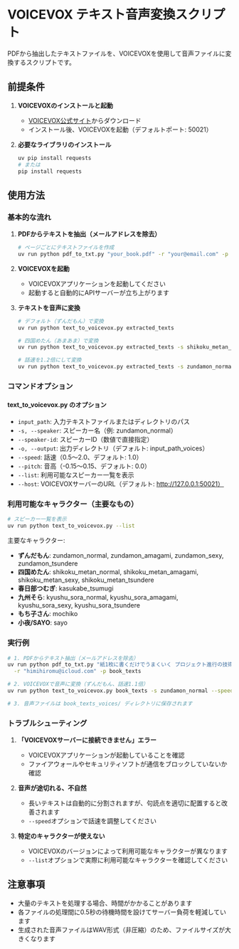 # VOICEVOX テキスト音声変換スクリプト

PDFから抽出したテキストファイルを、VOICEVOXを使用して音声ファイルに変換するスクリプトです。

## 前提条件

1. **VOICEVOXのインストールと起動**
   - [VOICEVOX公式サイト](https://voicevox.hiroshiba.jp/)からダウンロード
   - インストール後、VOICEVOXを起動（デフォルトポート: 50021）

2. **必要なライブラリのインストール**
   ```bash
   uv pip install requests
   # または
   pip install requests
   ```

## 使用方法

### 基本的な流れ

1. **PDFからテキストを抽出（メールアドレスを除去）**
   ```bash
   # ページごとにテキストファイルを作成
   uv run python pdf_to_txt.py "your_book.pdf" -r "your@email.com" -p extracted_texts
   ```

2. **VOICEVOXを起動**
   - VOICEVOXアプリケーションを起動してください
   - 起動すると自動的にAPIサーバーが立ち上がります

3. **テキストを音声に変換**
   ```bash
   # デフォルト（ずんだもん）で変換
   uv run python text_to_voicevox.py extracted_texts
   
   # 四国めたん（あまあま）で変換
   uv run python text_to_voicevox.py extracted_texts -s shikoku_metan_amagami
   
   # 話速を1.2倍にして変換
   uv run python text_to_voicevox.py extracted_texts -s zundamon_normal --speed 1.2
   ```

### コマンドオプション

#### text_to_voicevox.py のオプション

- `input_path`: 入力テキストファイルまたはディレクトリのパス
- `-s, --speaker`: スピーカー名（例: zundamon_normal）
- `--speaker-id`: スピーカーID（数値で直接指定）
- `-o, --output`: 出力ディレクトリ（デフォルト: input_path_voices）
- `--speed`: 話速（0.5〜2.0、デフォルト: 1.0）
- `--pitch`: 音高（-0.15〜0.15、デフォルト: 0.0）
- `--list`: 利用可能なスピーカー一覧を表示
- `--host`: VOICEVOXサーバーのURL（デフォルト: http://127.0.0.1:50021）

### 利用可能なキャラクター（主要なもの）

```bash
# スピーカー一覧を表示
uv run python text_to_voicevox.py --list
```

主要なキャラクター:
- **ずんだもん**: zundamon_normal, zundamon_amagami, zundamon_sexy, zundamon_tsundere
- **四国めたん**: shikoku_metan_normal, shikoku_metan_amagami, shikoku_metan_sexy, shikoku_metan_tsundere
- **春日部つむぎ**: kasukabe_tsumugi
- **九州そら**: kyushu_sora_normal, kyushu_sora_amagami, kyushu_sora_sexy, kyushu_sora_tsundere
- **もち子さん**: mochiko
- **小夜/SAYO**: sayo

### 実行例

```bash
# 1. PDFからテキスト抽出（メールアドレスを除去）
uv run python pdf_to_txt.py "紙1枚に書くだけでうまくいく プロジェクト進行の技術が身につく本.pdf" \
  -r "himihiromu@icloud.com" -p book_texts

# 2. VOICEVOXで音声に変換（ずんだもん、話速1.1倍）
uv run python text_to_voicevox.py book_texts -s zundamon_normal --speed 1.1

# 3. 音声ファイルは book_texts_voices/ ディレクトリに保存されます
```

### トラブルシューティング

1. **「VOICEVOXサーバーに接続できません」エラー**
   - VOICEVOXアプリケーションが起動していることを確認
   - ファイアウォールやセキュリティソフトが通信をブロックしていないか確認

2. **音声が途切れる、不自然**
   - 長いテキストは自動的に分割されますが、句読点を適切に配置すると改善されます
   - `--speed`オプションで話速を調整してください

3. **特定のキャラクターが使えない**
   - VOICEVOXのバージョンによって利用可能なキャラクターが異なります
   - `--list`オプションで実際に利用可能なキャラクターを確認してください

## 注意事項

- 大量のテキストを処理する場合、時間がかかることがあります
- 各ファイルの処理間に0.5秒の待機時間を設けてサーバー負荷を軽減しています
- 生成された音声ファイルはWAV形式（非圧縮）のため、ファイルサイズが大きくなります